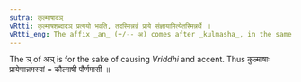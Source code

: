 ```yaml
---
sutra: कुल्माषादञ्
vRtti: कुल्माषशब्दादञ् प्रत्ययो भवति, तदस्मिन्नन्नं प्राये संज्ञायामित्येतस्मिन्नर्थे ॥
vRtti_eng: The affix _an_ (+/-- अ) comes after _kulmasha_, in the same sense "this is the principal food on this particular occasion" -- and the whole word is a Name.
---
```

The ञ् of अञ् is for the sake of causing _Vriddhi_ and accent. Thus कुल्माषाः प्रायेणान्नमस्यां = कौल्माषी पौर्णमासी ॥
